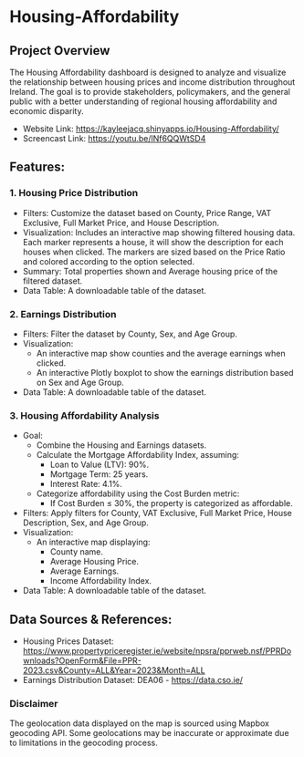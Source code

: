# Housing-Affordability
## Project Overview
The Housing Affordability dashboard is designed to analyze and visualize the relationship between housing prices and income distribution throughout Ireland. The goal is to provide stakeholders, policymakers, and the general public with a better understanding of regional housing affordability and economic disparity.

- Website Link: https://kayleejacq.shinyapps.io/Housing-Affordability/
- Screencast Link: https://youtu.be/lNf6QQWtSD4

## Features:
### 1. Housing Price Distribution
- Filters: Customize the dataset based on County, Price Range, VAT Exclusive, Full Market Price, and House Description.
- Visualization: Includes an interactive map showing filtered housing data. Each marker represents a house, it will show the description for each houses when clicked. The markers are sized based on the Price Ratio and colored according to the option selected.
- Summary: Total properties shown and Average housing price of the filtered dataset.
- Data Table: A downloadable table of the dataset.

### 2. Earnings Distribution
- Filters: Filter the dataset by County, Sex, and Age Group.
- Visualization:
  - An interactive map show counties and the average earnings when clicked.
  - An interactive Plotly boxplot to show the earnings distribution based on Sex and Age Group.
- Data Table: A downloadable table of the dataset.

### 3. Housing Affordability Analysis
- Goal:
  - Combine the Housing and Earnings datasets.
  - Calculate the Mortgage Affordability Index, assuming:
    - Loan to Value (LTV): 90%.
    - Mortgage Term: 25 years.
    - Interest Rate: 4.1%.
  - Categorize affordability using the Cost Burden metric:
    - If Cost Burden ≤ 30%, the property is categorized as affordable.
- Filters: Apply filters for County, VAT Exclusive, Full Market Price, House Description, Sex, and Age Group.
- Visualization:
  - An interactive map displaying:
    - County name.
    - Average Housing Price.
    - Average Earnings.
    - Income Affordability Index.
- Data Table: A downloadable table of the dataset.

## Data Sources & References:
- Housing Prices Dataset: https://www.propertypriceregister.ie/website/npsra/pprweb.nsf/PPRDownloads?OpenForm&File=PPR-2023.csv&County=ALL&Year=2023&Month=ALL
- Earnings Distribution Dataset: DEA06 - https://data.cso.ie/


### Disclaimer
The geolocation data displayed on the map is sourced using Mapbox geocoding API. Some geolocations may be inaccurate or approximate due to limitations in the geocoding process.
